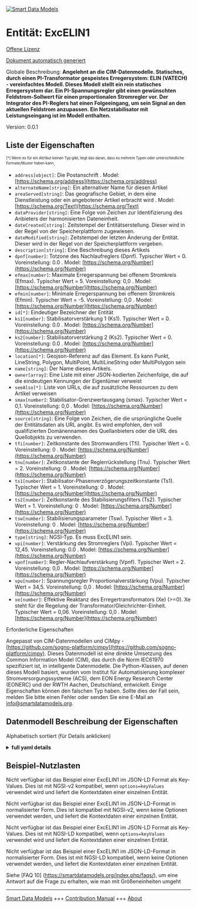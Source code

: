 <!-- 10-Header -->  
[![Smart Data Models](https://smartdatamodels.org/wp-content/uploads/2022/01/SmartDataModels_logo.png "Logo")](https://smartdatamodels.org)  
Entität: ExcELIN1  
=================<!-- /10-Header -->  
<!-- 15-License -->  
[Offene Lizenz](https://github.com/smart-data-models//dataModel.EnergyCIM/blob/master/ExcELIN1/LICENSE.md)  
[Dokument automatisch generiert](https://docs.google.com/presentation/d/e/2PACX-1vTs-Ng5dIAwkg91oTTUdt8ua7woBXhPnwavZ0FxgR8BsAI_Ek3C5q97Nd94HS8KhP-r_quD4H0fgyt3/pub?start=false&loop=false&delayms=3000#slide=id.gb715ace035_0_60)  
<!-- /15-License -->  
<!-- 20-Description -->  
Globale Beschreibung: **Angelehnt an die CIM-Datenmodelle. Statisches, durch einen PI-Transformator gespeistes Erregersystem: ELIN (VATECH) - vereinfachtes Modell.  Dieses Modell stellt ein rein statisches Erregersystem dar. Ein PI-Spannungsregler gibt einen gewünschten Feldstrom-Sollwert für einen proportionalen Stromregler vor. Der Integrator des PI-Reglers hat einen Folgeeingang, um sein Signal an den aktuellen Feldstrom anzupassen.  Ein Netzstabilisator mit Leistungseingang ist im Modell enthalten.**  
Version: 0.0.1  
<!-- /20-Description -->  
<!-- 30-PropertiesList -->  

## Liste der Eigenschaften  

<sup><sub>[*] Wenn es für ein Attribut keinen Typ gibt, liegt das daran, dass es mehrere Typen oder unterschiedliche Formate/Muster haben kann</sub></sup>.  
- `address[object]`: Die Postanschrift  . Model: [https://schema.org/address](https://schema.org/address)- `alternateName[string]`: Ein alternativer Name für diesen Artikel  - `areaServed[string]`: Das geografische Gebiet, in dem eine Dienstleistung oder ein angebotener Artikel erbracht wird  . Model: [https://schema.org/Text](https://schema.org/Text)- `dataProvider[string]`: Eine Folge von Zeichen zur Identifizierung des Anbieters der harmonisierten Dateneinheit.  - `dateCreated[string]`: Zeitstempel der Entitätserstellung. Dieser wird in der Regel von der Speicherplattform zugewiesen.  - `dateModified[string]`: Zeitstempel der letzten Änderung der Entität. Dieser wird in der Regel von der Speicherplattform vergeben.  - `description[string]`: Eine Beschreibung dieses Artikels  - `dpnf[number]`: Totzone des Nachlaufreglers (Dpnf).  Typischer Wert = 0. Voreinstellung: 0.0  . Model: [https://schema.org/Number](https://schema.org/Number)- `efmax[number]`: Maximale Erregerspannung bei offenem Stromkreis (Efmax).  Typischer Wert = 5. Voreinstellung: 0,0  . Model: [https://schema.org/Number](https://schema.org/Number)- `efmin[number]`: Minimale Erregerspannung bei offenem Stromkreis (Efmin).  Typischer Wert = -5. Voreinstellung: 0,0  . Model: [https://schema.org/Number](https://schema.org/Number)- `id[*]`: Eindeutiger Bezeichner der Entität  - `ks1[number]`: Stabilisatorverstärkung 1 (Ks1).  Typischer Wert = 0. Voreinstellung: 0.0  . Model: [https://schema.org/Number](https://schema.org/Number)- `ks2[number]`: Stabilisatorverstärkung 2 (Ks2).  Typischer Wert = 0. Voreinstellung: 0.0  . Model: [https://schema.org/Number](https://schema.org/Number)- `location[*]`: Geojson-Referenz auf das Element. Es kann Punkt, LineString, Polygon, MultiPoint, MultiLineString oder MultiPolygon sein  - `name[string]`: Der Name dieses Artikels.  - `owner[array]`: Eine Liste mit einer JSON-kodierten Zeichenfolge, die auf die eindeutigen Kennungen der Eigentümer verweist  - `seeAlso[*]`: Liste von URLs, die auf zusätzliche Ressourcen zu dem Artikel verweisen  - `smax[number]`: Stabilisator-Grenzwertausgang (smax).  Typischer Wert = 0,1. Voreinstellung: 0,0  . Model: [https://schema.org/Number](https://schema.org/Number)- `source[string]`: Eine Folge von Zeichen, die die ursprüngliche Quelle der Entitätsdaten als URL angibt. Es wird empfohlen, den voll qualifizierten Domänennamen des Quellanbieters oder die URL des Quellobjekts zu verwenden.  - `tfi[number]`: Zeitkonstante des Stromwandlers (Tfi).  Typischer Wert = 0. Voreinstellung: 0  . Model: [https://schema.org/Number](https://schema.org/Number)- `tnu[number]`: Zeitkonstante der Reglerrückstellung (Tnu).  Typischer Wert = 2. Voreinstellung: 0  . Model: [https://schema.org/Number](https://schema.org/Number)- `ts1[number]`: Stabilisator-Phasenverzögerungszeitkonstante (Ts1).  Typischer Wert = 1. Voreinstellung: 0  . Model: [https://schema.org/Number](https://schema.org/Number)- `ts2[number]`: Zeitkonstante des Stabilisierungsfilters (Ts2).  Typischer Wert = 1. Voreinstellung: 0  . Model: [https://schema.org/Number](https://schema.org/Number)- `tsw[number]`: Stabilisierungsparameter (Tsw).  Typischer Wert = 3. Voreinstellung: 0  . Model: [https://schema.org/Number](https://schema.org/Number)- `type[string]`: NGSI-Typ. Es muss ExcELIN1 sein.  - `vpi[number]`: Verstärkung des Stromreglers (Vpi).  Typischer Wert = 12,45. Voreinstellung: 0.0  . Model: [https://schema.org/Number](https://schema.org/Number)- `vpnf[number]`: Regler-Nachlaufverstärkung (Vpnf).  Typischer Wert = 2. Voreinstellung: 0,0  . Model: [https://schema.org/Number](https://schema.org/Number)- `vpu[number]`: Spannungsregler Proportionalverstärkung (Vpu).  Typischer Wert = 34,5. Voreinstellung: 0,0  . Model: [https://schema.org/Number](https://schema.org/Number)- `xe[number]`: Effektive Reaktanz des Erregertransformators (Xe) (>=0).  Xe steht für die Regelung der Transformator/Gleichrichter-Einheit.  Typischer Wert = 0,06. Voreinstellung: 0,0  . Model: [https://schema.org/Number](https://schema.org/Number)<!-- /30-PropertiesList -->  
<!-- 35-RequiredProperties -->  
Erforderliche Eigenschaften  
<!-- /35-RequiredProperties -->  
<!-- 40-RequiredProperties -->  
Angepasst von CIM-Datenmodellen und CIMpy - [https://github.com/sogno-platform/cimpy](https://github.com/sogno-platform/cimpy). Dieses Datenmodell ist eine direkte Umsetzung des Common Information Model (CIM), das durch die Norm IEC61970 spezifiziert ist, in intelligente Datenmodelle. Die Python-Klassen, auf denen dieses Modell basiert, wurden vom Institut für Automatisierung komplexer Stromversorgungssysteme (ACS), dem EON Energy Research Center (EONERC) und der RWTH Aachen, Deutschland, entwickelt. Einige Eigenschaften können den falschen Typ haben. Sollte dies der Fall sein, melden Sie bitte einen Fehler oder senden Sie eine E-Mail an info@smartdatamodels.org.  
<!-- /40-RequiredProperties -->  
<!-- 50-DataModelHeader -->  
## Datenmodell Beschreibung der Eigenschaften  
Alphabetisch sortiert (für Details anklicken)  
<!-- /50-DataModelHeader -->  
<!-- 60-ModelYaml -->  
<details><summary><strong>full yaml details</strong></summary>    
```yaml  
ExcELIN1:    
  description: 'Adapted from CIM data models. Static PI transformer fed excitation system: ELIN (VATECH) - simplified model.  This model represents an all-static excitation system. A PI voltage controller establishes a desired field current set point for a proportional current controller. The integrator of the PI controller has a follow-up input to match its signal to the present field current.  A power system stabilizer with power input is included in the model.'    
  properties:    
    address:    
      description: 'The mailing address'    
      properties:    
        addressCountry:    
          description: 'Property. The country. For example, Spain. Model:''https://schema.org/addressCountry'''    
          type: string    
        addressLocality:    
          description: 'Property. The locality in which the street address is, and which is in the region. Model:''https://schema.org/addressLocality'''    
          type: string    
        addressRegion:    
          description: 'Property. The region in which the locality is, and which is in the country. Model:''https://schema.org/addressRegion'''    
          type: string    
        postOfficeBoxNumber:    
          description: 'Property. The post office box number for PO box addresses. For example, 03578. Model:''https://schema.org/postOfficeBoxNumber'''    
          type: string    
        postalCode:    
          description: 'Property. The postal code. For example, 24004. Model:''https://schema.org/https://schema.org/postalCode'''    
          type: string    
        streetAddress:    
          description: 'Property. The street address. Model:''https://schema.org/streetAddress'''    
          type: string    
      type: object    
      x-ngsi:    
        model: https://schema.org/address    
        type: Property    
    alternateName:    
      description: 'An alternative name for this item'    
      type: string    
      x-ngsi:    
        type: Property    
    areaServed:    
      description: 'The geographic area where a service or offered item is provided'    
      type: string    
      x-ngsi:    
        model: https://schema.org/Text    
        type: Property    
    dataProvider:    
      description: 'A sequence of characters identifying the provider of the harmonised data entity.'    
      type: string    
      x-ngsi:    
        type: Property    
    dateCreated:    
      description: 'Entity creation timestamp. This will usually be allocated by the storage platform.'    
      format: date-time    
      type: string    
      x-ngsi:    
        type: Property    
    dateModified:    
      description: 'Timestamp of the last modification of the entity. This will usually be allocated by the storage platform.'    
      format: date-time    
      type: string    
      x-ngsi:    
        type: Property    
    description:    
      description: 'A description of this item'    
      type: string    
      x-ngsi:    
        type: Property    
    dpnf:    
      description: 'Controller follow up dead band (Dpnf).  Typical Value = 0. Default: 0.0'    
      type: number    
      x-ngsi:    
        model: https://schema.org/Number    
        type: Property    
    efmax:    
      description: 'Maximum open circuit excitation voltage (Efmax).  Typical Value = 5. Default: 0.0'    
      type: number    
      x-ngsi:    
        model: https://schema.org/Number    
        type: Property    
    efmin:    
      description: 'Minimum open circuit excitation voltage (Efmin).  Typical Value = -5. Default: 0.0'    
      type: number    
      x-ngsi:    
        model: https://schema.org/Number    
        type: Property    
    id:    
      anyOf: &excelin1_-_properties_-_owner_-_items_-_anyof    
        - description: 'Property. Identifier format of any NGSI entity'    
          maxLength: 256    
          minLength: 1    
          pattern: ^[\w\-\.\{\}\$\+\*\[\]`|~^@!,:\\]+$    
          type: string    
        - description: 'Property. Identifier format of any NGSI entity'    
          format: uri    
          type: string    
      description: 'Unique identifier of the entity'    
      x-ngsi:    
        type: Property    
    ks1:    
      description: 'Stabilizer Gain 1 (Ks1).  Typical Value = 0. Default: 0.0'    
      type: number    
      x-ngsi:    
        model: https://schema.org/Number    
        type: Property    
    ks2:    
      description: 'Stabilizer Gain 2 (Ks2).  Typical Value = 0. Default: 0.0'    
      type: number    
      x-ngsi:    
        model: https://schema.org/Number    
        type: Property    
    location:    
      description: 'Geojson reference to the item. It can be Point, LineString, Polygon, MultiPoint, MultiLineString or MultiPolygon'    
      oneOf:    
        - description: 'Geoproperty. Geojson reference to the item. Point'    
          properties:    
            bbox:    
              items:    
                type: number    
              minItems: 4    
              type: array    
            coordinates:    
              items:    
                type: number    
              minItems: 2    
              type: array    
            type:    
              enum:    
                - Point    
              type: string    
          required:    
            - type    
            - coordinates    
          title: 'GeoJSON Point'    
          type: object    
        - description: 'Geoproperty. Geojson reference to the item. LineString'    
          properties:    
            bbox:    
              items:    
                type: number    
              minItems: 4    
              type: array    
            coordinates:    
              items:    
                items:    
                  type: number    
                minItems: 2    
                type: array    
              minItems: 2    
              type: array    
            type:    
              enum:    
                - LineString    
              type: string    
          required:    
            - type    
            - coordinates    
          title: 'GeoJSON LineString'    
          type: object    
        - description: 'Geoproperty. Geojson reference to the item. Polygon'    
          properties:    
            bbox:    
              items:    
                type: number    
              minItems: 4    
              type: array    
            coordinates:    
              items:    
                items:    
                  items:    
                    type: number    
                  minItems: 2    
                  type: array    
                minItems: 4    
                type: array    
              type: array    
            type:    
              enum:    
                - Polygon    
              type: string    
          required:    
            - type    
            - coordinates    
          title: 'GeoJSON Polygon'    
          type: object    
        - description: 'Geoproperty. Geojson reference to the item. MultiPoint'    
          properties:    
            bbox:    
              items:    
                type: number    
              minItems: 4    
              type: array    
            coordinates:    
              items:    
                items:    
                  type: number    
                minItems: 2    
                type: array    
              type: array    
            type:    
              enum:    
                - MultiPoint    
              type: string    
          required:    
            - type    
            - coordinates    
          title: 'GeoJSON MultiPoint'    
          type: object    
        - description: 'Geoproperty. Geojson reference to the item. MultiLineString'    
          properties:    
            bbox:    
              items:    
                type: number    
              minItems: 4    
              type: array    
            coordinates:    
              items:    
                items:    
                  items:    
                    type: number    
                  minItems: 2    
                  type: array    
                minItems: 2    
                type: array    
              type: array    
            type:    
              enum:    
                - MultiLineString    
              type: string    
          required:    
            - type    
            - coordinates    
          title: 'GeoJSON MultiLineString'    
          type: object    
        - description: 'Geoproperty. Geojson reference to the item. MultiLineString'    
          properties:    
            bbox:    
              items:    
                type: number    
              minItems: 4    
              type: array    
            coordinates:    
              items:    
                items:    
                  items:    
                    items:    
                      type: number    
                    minItems: 2    
                    type: array    
                  minItems: 4    
                  type: array    
                type: array    
              type: array    
            type:    
              enum:    
                - MultiPolygon    
              type: string    
          required:    
            - type    
            - coordinates    
          title: 'GeoJSON MultiPolygon'    
          type: object    
      x-ngsi:    
        type: Geoproperty    
    name:    
      description: 'The name of this item.'    
      type: string    
      x-ngsi:    
        type: Property    
    owner:    
      description: 'A List containing a JSON encoded sequence of characters referencing the unique Ids of the owner(s)'    
      items:    
        anyOf: *excelin1_-_properties_-_owner_-_items_-_anyof    
        description: 'Property. Unique identifier of the entity'    
      type: array    
      x-ngsi:    
        type: Property    
    seeAlso:    
      description: 'list of uri pointing to additional resources about the item'    
      oneOf:    
        - items:    
            format: uri    
            type: string    
          minItems: 1    
          type: array    
        - format: uri    
          type: string    
      x-ngsi:    
        type: Property    
    smax:    
      description: 'Stabilizer Limit Output (smax).  Typical Value = 0.1. Default: 0.0'    
      type: number    
      x-ngsi:    
        model: https://schema.org/Number    
        type: Property    
    source:    
      description: 'A sequence of characters giving the original source of the entity data as a URL. Recommended to be the fully qualified domain name of the source provider, or the URL to the source object.'    
      type: string    
      x-ngsi:    
        type: Property    
    tfi:    
      description: 'Current transducer time constant (Tfi).  Typical Value = 0. Default: 0'    
      type: number    
      x-ngsi:    
        model: https://schema.org/Number    
        type: Property    
    tnu:    
      description: 'Controller reset time constant (Tnu).  Typical Value = 2. Default: 0'    
      type: number    
      x-ngsi:    
        model: https://schema.org/Number    
        type: Property    
    ts1:    
      description: 'Stabilizer Phase Lag Time Constant (Ts1).  Typical Value = 1. Default: 0'    
      type: number    
      x-ngsi:    
        model: https://schema.org/Number    
        type: Property    
    ts2:    
      description: 'Stabilizer Filter Time Constant (Ts2).  Typical Value = 1. Default: 0'    
      type: number    
      x-ngsi:    
        model: https://schema.org/Number    
        type: Property    
    tsw:    
      description: 'Stabilizer parameters (Tsw).  Typical Value = 3. Default: 0'    
      type: number    
      x-ngsi:    
        model: https://schema.org/Number    
        type: Property    
    type:    
      description: 'NGSI type. It has to be ExcELIN1'    
      enum:    
        - ExcELIN1    
      type: string    
      x-ngsi:    
        type: Property    
    vpi:    
      description: 'Current controller gain (Vpi).  Typical Value = 12.45. Default: 0.0'    
      type: number    
      x-ngsi:    
        model: https://schema.org/Number    
        type: Property    
    vpnf:    
      description: 'Controller follow up gain (Vpnf).  Typical Value = 2. Default: 0.0'    
      type: number    
      x-ngsi:    
        model: https://schema.org/Number    
        type: Property    
    vpu:    
      description: 'Voltage controller proportional gain (Vpu).  Typical Value = 34.5. Default: 0.0'    
      type: number    
      x-ngsi:    
        model: https://schema.org/Number    
        type: Property    
    xe:    
      description: 'Excitation transformer effective reactance (Xe) (>=0).  Xe represents the regulation of the transformer/rectifier unit.  Typical Value = 0.06. Default: 0.0'    
      type: number    
      x-ngsi:    
        model: https://schema.org/Number    
        type: Property    
  required: []    
  type: object    
  x-derived-from: ""    
  x-disclaimer: 'Redistribution and use in source and binary forms, with or without modification, are permitted  provided that the license conditions are met. Copyleft (c) 2021 Contributors to Smart Data Models Program'    
  x-license-url: https://github.com/smart-data-models/dataModel.EnergyCIM/blob/master/ExcELIN1/LICENSE.md    
  x-model-schema: https://smart-data-models.github.io/dataModels.CIMEnergyClasses/ExcELIN1/schema.json    
  x-model-tags: ""    
  x-version: 0.0.1    
```  
</details>    
<!-- /60-ModelYaml -->  
<!-- 70-MiddleNotes -->  
<!-- /70-MiddleNotes -->  
<!-- 80-Examples -->  
## Beispiel-Nutzlasten  
Nicht verfügbar ist das Beispiel einer ExcELIN1 im JSON-LD Format als Key-Values. Dies ist mit NGSI-v2 kompatibel, wenn `options=keyValues` verwendet wird und liefert die Kontextdaten einer einzelnen Entität.  
Nicht verfügbar ist das Beispiel einer ExcELIN1 im JSON-LD-Format in normalisierter Form. Dies ist kompatibel mit NGSI-v2, wenn keine Optionen verwendet werden, und liefert die Kontextdaten einer einzelnen Entität.  
Nicht verfügbar ist das Beispiel einer ExcELIN1 im JSON-LD Format als Key-Values. Dies ist mit NGSI-LD kompatibel, wenn `options=keyValues` verwendet wird und liefert die Kontextdaten einer einzelnen Entität.  
Nicht verfügbar ist das Beispiel einer ExcELIN1 im JSON-LD-Format in normalisierter Form. Dies ist mit NGSI-LD kompatibel, wenn keine Optionen verwendet werden, und liefert die Kontextdaten einer einzelnen Entität.  
<!-- /80-Examples -->  
<!-- 90-FooterNotes -->  
<!-- /90-FooterNotes -->  
<!-- 95-Units -->  
Siehe [FAQ 10] (https://smartdatamodels.org/index.php/faqs/), um eine Antwort auf die Frage zu erhalten, wie man mit Größeneinheiten umgeht  
<!-- /95-Units -->  
<!-- 97-LastFooter -->  
---  
[Smart Data Models](https://smartdatamodels.org) +++ [Contribution Manual](https://bit.ly/contribution_manual) +++ [About](https://bit.ly/Introduction_SDM)<!-- /97-LastFooter -->  
